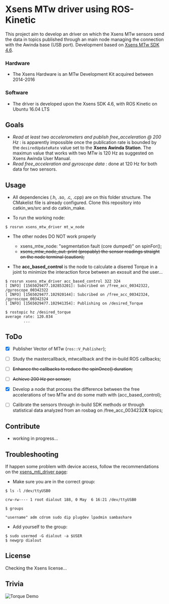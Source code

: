 # Xsens MTw driver using ROS-Kinetic

This project aim to develop an driver on which the Xsens MTw sensors send the data in topics published through an main node managing the
connection with the Awinda base (USB port). Development based on [Xsens MTw SDK 4.6](https://www.xsens.com/mt-software-suite-mtw-awinda/).

### Hardware

- The Xsens Hardware is an MTw Development Kit acquired between 2014-2016

### Software

- The driver is developed upon the Xsens SDK 4.6, with ROS Kinetic on Ubuntu 16.04 LTS

## Goals

- _Read at least two accelerometers and publish free_acceleration @ 200 Hz_ : is apparently impossible once the publication rate
is bounded by the `desiredUpdateRate` value set to the **Xsens Awinda Station**. The maximun value that works with two MTw is 120 Hz as suggested
on Xsens Awinda User Manual.
- _Read free_acceleration and gyroscope data_ : done at 120 Hz for both data for two sensors.

## Usage

- All dependencies (.h, .so, .c, .cpp) are on this folder structure. The CMakelist file is already configured. Clone this repository into
catkin_ws/src and do catkin_make. 

- To run the working node:

```
$ rosrun xsens_mtw_driver mt_w_node
```

- The other nodes DO NOT work properly
    - xsens_mtw_node: "segmentation fault (core dumped)" on spinFor();
    - ~~xsens_mtw_node_out: print (propably) the sensor readings straight on the node terminal (caution);~~

- The **acc_based_control** is the node to calculate a disered Torque in a joint to minimize the interaction force between an exosuit and the user...

```
$ rosrun xsens_mtw_driver acc_based_control 322 324
[ INFO] [1565029477.102853201]: Subcribed on /free_acc_00342322, /gyroscope_00342322
[ INFO] [1565029477.102920144]: Subcribed on /free_acc_00342324, /gyroscope_00342324
[ INFO] [1565029477.102941354]: Publishing on /desired_Torque
```
```
$ rostopic hz /desired_torque
average rate: 120.034
        ...
```

## ToDo

- [x] Publisher Vector of MTw (`ros::V_Publisher`);
- [ ] Study the mastercallback, mtwcallback and the in-build ROS callbacks;
- [ ] ~~Enhance the callbacks to reduce the spinOnce() duration;~~
- [ ] ~~Achieve 200 Hz per sensor;~~
- [x] Develop a node that process the difference between the free accelerations of two MTw and do some math with (acc_based_control);
- [ ] Calibrate the sensors through in-build SDK methods or through statistical data analyzed from an rosbag on /free_acc_0034232**X** topics;


## Contribute

- working in progress...

## Troubleshooting

If happen some problem with device access, follow the recommendations on the [xsens_mti_driver page](http://wiki.ros.org/xsens_mti_driver):

- Make sure you are in the correct group:

```
$ ls -l /dev/ttyUSB0

crw-rw---- 1 root dialout 188, 0 May  6 16:21 /dev/ttyUSB0

$ groups

"username" adm cdrom sudo dip plugdev lpadmin sambashare
```

- Add yourself to the group: 
```
$ sudo usermod -G dialout -a $USER
$ newgrp dialout
```

## License

Checking the Xsens license...

## Trivia

![Torque Demo](media/Torque_demo.gif)
